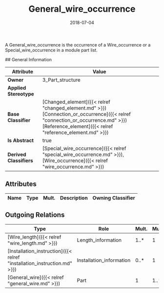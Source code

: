 ﻿---
title: General_wire_occurrence
toc: false
type: specs
date: "2018-07-04"
draft: false
specification: KBL
version: 2.5
documentType: "Recommendation"
elementType: Class
classes:
  - General_wire_occurrence
menu_name: kbl-2.5
---
<p>A General_wire_occurrence is the occurrence of a Wire_occurrence or a Special_wire_occurrence in a module part list.</p>
## General Information

| Attribute               | Value |
|-------------------------|-------|
| **Owner**               | 3_Part_structure |
| **Applied Stereotype**  |   |
| **Base Classifier**     | [Changed_element]({{< relref "changed_element.md" >}})<br/> [Connection_or_occurrence]({{< relref "connection_or_occurrence.md" >}})<br/> [Reference_element]({{< relref "reference_element.md" >}})<br/>  |
| **Is Abstract**         | true |
| **Derived Classifiers** | [Special_wire_occurrence]({{< relref "special_wire_occurrence.md" >}}), [Wire_occurrence]({{< relref "wire_occurrence.md" >}}) |

## Attributes
|  Name  |  Type  |  Mult.  |  Description  |  Owning Classifier  |
|--------|--------|---------|---------------|--------------|

## Outgoing Relations
|    Type  |   Role   |   Mult.   |   Mult.   |   Description   |
|----------|----------|-----------|-----------|-----------------|
| [Wire_length]({{< relref "wire_length.md" >}}) | Length_information | 1..* | 1 |  |
| [Installation_instruction]({{< relref "installation_instruction.md" >}}) | Installation_information | 0..* | 1 |  |
| [General_wire]({{< relref "general_wire.md" >}}) | Part | 1 | 1..* |  |

